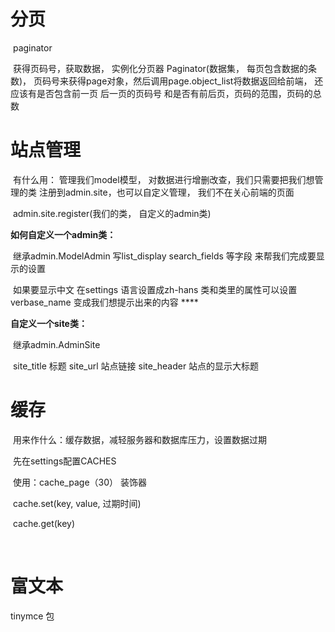 # 分页

​	paginator

​	获得页码号，获取数据， 实例化分页器 Paginator(数据集， 每页包含数据的条数)， 页码号来获得page对象，然后调用page.object_list将数据返回给前端， 还应该有是否包含前一页 后一页的页码号  和是否有前后页，页码的范围，页码的总数

# 站点管理

​	有什么用：  管理我们model模型， 对数据进行增删改查，我们只需要把我们想管理的类 注册到admin.site，也可以自定义管理， 我们不在关心前端的页面

​	admin.site.register(我们的类， 自定义的admin类)

**如何自定义一个admin类：**

​	继承admin.ModelAdmin 写list_display search_fields 等字段 来帮我们完成要显示的设置

​	如果要显示中文 在settings 语言设置成zh-hans 类和类里的属性可以设置verbase_name 变成我们想提示出来的内容 ****

**自定义一个site类：**

​	继承admin.AdminSite

​		site_title 标题  site_url  站点链接 site_header 站点的显示大标题

# 缓存

​	用来作什么：缓存数据，减轻服务器和数据库压力，设置数据过期

​	先在settings配置CACHES

​	使用：cache_page（30） 装饰器

​		     cache.set(key, value, 过期时间)

​			cache.get(key)

​	

# 富文本

tinymce 包


